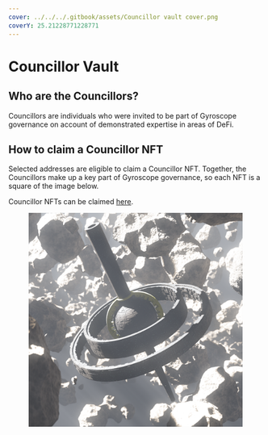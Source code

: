 ```yaml
---
cover: ../../../.gitbook/assets/Councillor vault cover.png
coverY: 25.21228771228771
---
```


# Councillor Vault



## Who are the Councillors?

Councillors are individuals who were invited to be part of Gyroscope governance on account of demonstrated expertise in areas of DeFi.&#x20;

## How to claim a Councillor NFT

Selected addresses are eligible to claim a Councillor NFT. Together, the Councillors make up a key part of Gyroscope governance, so each NFT is a square of the image below.

Councillor NFTs can be claimed [here](https://gov.gyro.finance/vaults/).

<figure><img src="../../../.gitbook/assets/Gov NFT Website Size.png" alt=""><figcaption></figcaption></figure>

